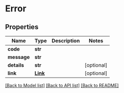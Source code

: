 # Error

## Properties
Name | Type | Description | Notes
------------ | ------------- | ------------- | -------------
**code** | **str** |  | 
**message** | **str** |  | 
**details** | **str** |  | [optional] 
**link** | [**Link**](Link.md) |  | [optional] 

[[Back to Model list]](../README.md#documentation-for-models) [[Back to API list]](../README.md#documentation-for-api-endpoints) [[Back to README]](../README.md)

